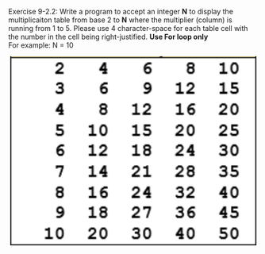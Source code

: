 Exercise 9-2.2: Write a program to accept an integer __N__ 
to display the multiplicaiton table from base 2 to __N__
where the multiplier (column) is running from 1 to 5. Please use 4 character-space for each table cell with the number in the cell being right-justified.
__Use For loop only__
<br>
For example: N = 10

![Example](../Image/9-1.1.png)
